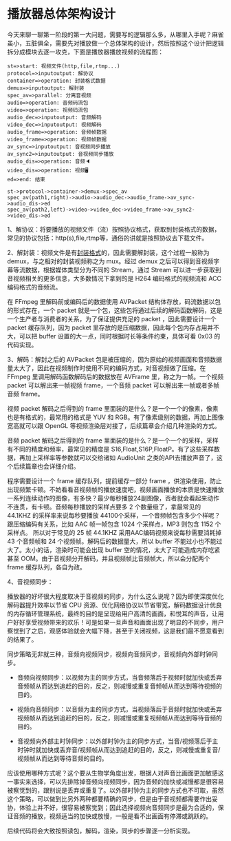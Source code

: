 # 播放器总体架构设计



今天来聊一聊第一阶段的第一大问题，需要写的逻辑那么多，从哪里入手呢？麻雀虽小，五脏俱全，需要先对播放做一个总体架构的设计，然后按照这个设计把逻辑拆分成模块去逐一攻克，下面是播放器播放视频的流程图：

```flow
st=>start: 视频文件(http,file,rtmp...)
protocol=>inputoutput: 解协议
container=>operation: 封装格式数据
demux=>inputoutput: 解封装
spec_av=>parallel: 分离音视频
audio=>operation: 音频码流包
video=>operation: 视频码流包
audio_dec=>inputoutput: 音频解码
video_dec=>inputoutput: 视频解码
audio_frame=>operation: 音频帧数据
video_frame=>operation: 视频帧数据
av_sync=>inputoutput: 音视频同步播放
av_sync2=>inputoutput: 音视频同步播放
audio_dis=>operation: 音频🔈
video_dis=>operation: 视频🖥
ed=>end: 结束

st->protocol->container->demux->spec_av
spec_av(path1,right)->audio->audio_dec->audio_frame->av_sync->audio_dis->ed
spec_av(path2,left)->video->video_dec->video_frame->av_sync2->video_dis->ed

```



1、解协议：将要播放的视频文件（流）按照协议格式，获取到封装格式的数据，常见的协议包括：http(s),file,rtmp等，通俗的讲就是按照协议去下载文件。

2、解封装：视频文件是有[封装格式](./illiteracy/0x01.md)的，因此需要解封装，这个过程一般称为 demux，与之相对的封装视频称之为 mux。经过 demux 之后可以得到音视频字幕等流数据，根据媒体类型分为不同的 Stream，通过 Stream 可以进一步获取到音视频相关的更多信息，大多数情况下拿到的是 H264 编码格式的视频流和 ACC编码格式的音频流。

在 FFmpeg 里解码前或编码后的数据使用 AVPacket 结构体存放，码流数据以包的形式存在，一个 packet 就是一个包，这些包将通过后续的解码函数解码，这是一个生产者与消费者的关系，为了保证提供充足的 packet ，因此需要设计一个 packet 缓存队列，因为 packet 里存放的是压缩数据，因此每个包内存占用并不大，可以把 buffer 设置的大一点，同时根据时长等条件约束，具体可看 0x03 的代码实现。

3、解码：解封之后的 AVPacket 包是被压缩的，因为原始的视频画面和音频数据量太大了，因此在视频制作时使用不同的编码方式，对音视频做了压缩。在 FFmpeg 里调用解码函数解码后的数据放在 AVFrame 里，称之为一帧。一个视频 packet 可以解出来一帧视频 frame，一个音频 packet 可以解出来一帧或者多帧音频 frame。

视频 packet 解码之后得到的 frame 里面装的是什么？是一个一个的像素，像素也是有格式的，最常用的格式是 YUV 和 RGB。有了像素级别的数据，再加上图像宽高就可以跟 OpenGL 等视频渲染层对接了，后续篇章会介绍几种渲染的方式。

音频 packet 解码之后得到的 frame 里面装的是什么？是一个一个的采样，采样有不同的精度和频率，最常见的精度是 S16,Float,S16P,FloatP。有了这些采样数据，再加上采样率等参数就可以交给诸如 AudioUnit 之类的API去播放声音了，这个后续篇章也会详细介绍。

程序需要设计一个 frame 缓存队列，提前缓存一部分 frame ，供渲染使用，防止出现频繁卡顿。不妨看看音视频帧的播放速度吧，视频画面播放的本质是快速播放一系列连续动作的图像，有多快？最少每秒播放24副图像，否者就会看起来动作不连贯，有卡顿。音频每秒播放的采样点要多 2 个数量级了，拿最常见的 44.1KHZ 的采样率来说每秒要播放 44100个采样，一个音频帧包含多少个样呢？跟压缩编码有关系，比如 AAC 帧一帧包含 1024 个采样点，MP3 则包含 1152 个采样点。 所以对于常见的 25 帧 44.1KHZ 采用AAC编码视频来说每秒需要消耗掉 43 个音频帧和 24 个视频帧。解码后的数据量大，所以 buffer 不能过小也不能过大了。太小的话，渲染时可能会出现 buffer 空的情况，太大了可能造成内存吃紧甚至 OOM。由于音视频分开解码，并且视频帧比音频帧大，所以会分配两个 frame 缓存队列，各自为政。

4、音视频同步：

播放器的好坏很大程度取决于音视频的同步，为什么这么说呢？因为即使深度优化解码器提升效率以节省 CPU 资源、优化网络协议以节省带宽，解码数据设计优良的内存循环管理系统，最终的目的是呈现给用户高清的画面，和悦耳的声音，让用户好好享受视频带来的欢乐！可是如果一旦声音和画面出现了明显的不同步，用户察觉到了之后，观感体验就会大幅下降，甚至于关闭视频，这是我们最不愿意看到的结果了。

同步策略无非就三种，音频向视频同步，视频向音频同步，音视频向外部时钟同步。

- 音频向视频同步：以视频为主的同步方式，当音频落后于视频时就加快或丢弃音频帧从而达到追赶的目的，反之，则减慢或重复音频帧从而达到等待视频的目的。

- 视频向音频同步：以音频为主的同步方式，当视频落后于音频时就加快或丢弃视频帧从而达到追赶的目的，反之，则减慢或重复视频帧从而达到等待音频的目的。

- 音视频向外部主时钟同步：以外部时钟为主的同步方式，当音/视频落后于主时钟时就加快或丢弃音/视频帧从而达到追赶的目的，反之，则减慢或重复音/视频帧从而达到等待音频的目的。

应该使用哪种方式呢？这个要从生物学角度出发，根据人对声音比画面更加敏感这一事实来选择，可以先排除掉音频向视频同步，因为音频的加快或减慢都是很容易被察觉到的，跟别说是丢弃或重复了。以外部时钟为主的同步方式也不可取，虽然这个策略，可以做到比另外两种都要精确的同步，但是由于音视频都需要作出妥协，体验上并不好，很容易被察觉到；因此选择视频向音频同步是最为合适的，保证音频的播放，视频适当的加快或放慢，一般是看不出画面有停滞或跳跃的。

后续代码将会大致按照读包，解码，渲染，同步的步骤逐一分析实现。